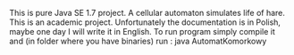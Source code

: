 This is pure Java SE 1.7 project.
A cellular automaton simulates life of hare. This is an academic project. Unfortunately the documentation is in Polish, maybe one day I will write it in English.
To run program simply compile it and (in folder where you have binaries) run : 
java AutomatKomorkowy
